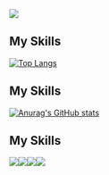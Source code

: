 <img src="https://capsule-render.vercel.app/api?type=slice&color=auto&height=300&section=header&text=Hi!%20I'm%20KyeongSoo&fontSize=50" />


<h2>My Skills</h2>

[![Top Langs](https://github-readme-stats.vercel.app/api/top-langs/?username=leeks9653)](https://github.com/leeks9653/my-components)
<h2>My Skills</h2>

[![Anurag's GitHub stats](https://github-readme-stats.vercel.app/api?username=leeks9653)]()

<h2>My Skills</h2>
<div style="display:flex;gap:30;">
  <img src="https://img.shields.io/badge/HTML5-E34F26?style=flat-square&logo=HTML5&logoColor=FFFFFF"/>
  <img src="https://img.shields.io/badge/CSS3-1572B6?style=flat-square&logo=CSS3&logoColor=FFFFFF"/>
  <img src="https://img.shields.io/badge/JavaScript-F7DF1E?style=flat-square&logo=JavaScript&logoColor=FFFFFF"/>
  <img src="https://img.shields.io/badge/TypeScript-3178C6?style=flat-square&logo=TypeScript&logoColor=FFFFFF"/>
</div>
<!--
**leeks9653/leeks9653** is a ✨ _special_ ✨ repository because its `README.md` (this file) appears on your GitHub profile.

Here are some ideas to get you started:

- 🔭 I’m currently working on ...
- 🌱 I’m currently learning ...
- 👯 I’m looking to collaborate on ...
- 🤔 I’m looking for help with ...
- 💬 Ask me about ...
- 📫 How to reach me: ...
- 😄 Pronouns: ...
- ⚡ Fun fact: ...
-->
